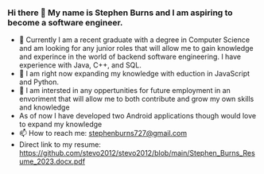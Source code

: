 ### Hi there 👋 My name is Stephen Burns and I am aspiring to become a software engineer.
- 🔭 Currently I am a recent graduate with a degree in Computer Science and am looking for any junior roles that will allow me to gain knowledge and experince in the world of backend software engineering. I have experience with Java, C++, and SQL.
- 🌱 I am right now expanding my knowledge with eduction in JavaScript and Python.
- 👀  I am intersted in any oppertunities for future employment in an envoriment that will allow me to both contribute and grow my own skills and knowledge
- As of now I have developed two Android applications though would love to expand my knowledge 
- 📫 How to reach me: stephenburns727@gmail.com
- Direct link to my resume: https://github.com/stevo2012/stevo2012/blob/main/Stephen_Burns_Resume_2023.docx.pdf

<!--
**stevo2012/stevo2012** is a ✨ _special_ ✨ repository because its `README.md` (this file) appears on your GitHub profile.

Here are some ideas to get you started:

- 🔭 I’m currently working on ...
- 🌱 I’m currently learning ...
- 👯 I’m looking to collaborate on ...
- 🤔 I’m looking for help with ...
- 💬 Ask me about ...
- 📫 How to reach me: ...
- 😄 Pronouns: ...
- ⚡ Fun fact: ...
-->
